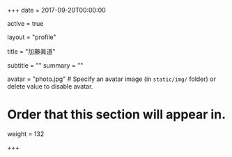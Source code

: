 +++
date = 2017-09-20T00:00:00

active = true

layout = "profile"

title = "加藤眞道"

subtitle = ""
summary = ""

avatar = "photo.jpg"  # Specify an avatar image (in `static/img/` folder) or delete value to disable avatar.

# Order that this section will appear in.
weight = 132

+++
